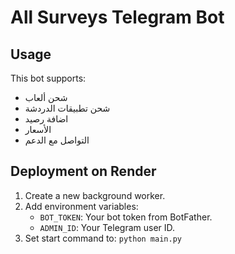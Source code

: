 # All Surveys Telegram Bot

## Usage

This bot supports:
- شحن ألعاب
- شحن تطبيقات الدردشة
- اضافة رصيد
- الأسعار
- التواصل مع الدعم

## Deployment on Render
1. Create a new background worker.
2. Add environment variables:
   - `BOT_TOKEN`: Your bot token from BotFather.
   - `ADMIN_ID`: Your Telegram user ID.
3. Set start command to: `python main.py`
